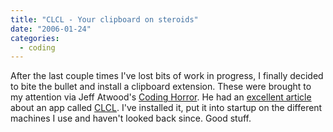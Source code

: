```yaml
---
title: "CLCL - Your clipboard on steroids"
date: "2006-01-24"
categories:
  - coding
---
```


After the last couple times I've lost bits of work in progress, I finally decided to bite the bullet and install a clipboard extension. These were brought to my attention via Jeff Atwood's [Coding Horror](http://www.codinghorror.com/). He had an [excellent article](http://www.codinghorror.com/blog/archives/000431.html) about an app called [CLCL](http://www.nakka.com/soft/clcl/index_eng.html). I've installed it, put it into startup on the different machines I use and haven't looked back since. Good stuff.
